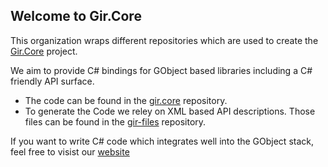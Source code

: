 ## Welcome to Gir.Core

This organization wraps different repositories which are used to create the [Gir.Core](https://github.com/gircore/gir.core) project.

We aim to provide C# bindings for GObject based libraries including a C# friendly API surface.

* The code can be found in the [gir.core](https://github.com/gircore/gir.core) repository.
* To generate the Code we reley on XML based API descriptions. Those files can be found in the [gir-files](https://github.com/gircore/gir-files) repository.

If you want to write C# code which integrates well into the GObject stack, feel free to visist our [website](https://gircore.github.io/)
